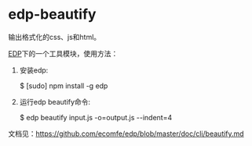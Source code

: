 edp-beautify
============

输出格式化的css、js和html。

[EDP](https://github.com/ecomfe/edp)下的一个工具模块，使用方法：

1. 安装edp:

    $ [sudo] npm install -g edp

2. 运行edp beautify命令:

    $ edp beautify input.js -o=output.js --indent=4

文档见：<https://github.com/ecomfe/edp/blob/master/doc/cli/beautify.md>
